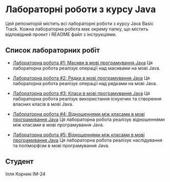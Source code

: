 # Лабораторні роботи з курсу Java

Цей репозиторій містить всі лабораторні роботи з курсу Java Basic Track. Кожна лабораторна робота має окрему папку, що містить відповідний проект і README файл з інструкціями.

## Список лабораторних робіт

- [Лабораторна робота #1: Масиви в мові програмування Java](https://github.com/forestgreen18/java-basic-track/tree/main/Array%20matrix%20operations)
  Ця лабораторна робота реалізує операції над масивами на мові Java.

- [Лабораторна робота #2: Рядки в мові програмування Java](https://github.com/forestgreen18/java-basic-track/tree/main/String%20operations)
  Ця лабораторна робота реалізує операції над рядками на мові Java.

- [Лабораторна робота #3: Класи в мові програмування Java](https://github.com/forestgreen18/java-basic-track/tree/main/Classes)
  Ця лабораторна робота реалізує використання існуючих та створення власних класів в мові Java.

- [Лабораторна робота #4: Відношеннями між класами в мові програмування Java](https://github.com/forestgreen18/java-basic-track/tree/main/Classes%20relation)
  Ця лабораторна робота реалізує відношеннями між класами в мові програмування Java.

- [Лабораторна робота #5: Відношеннями між класами в мові програмування Java](https://github.com/forestgreen18/java-basic-track/tree/main/Inheritance%20and%20polymorphism)
  Ця лабораторна робота реалізує наслідування та поліморфізм в мові програмування Java.

## Студент

Ілля Корник
ІМ-24
